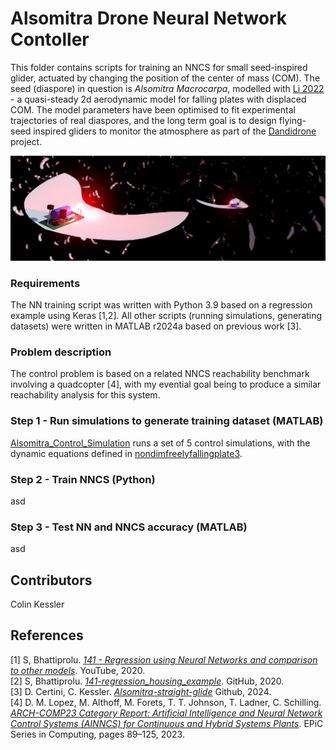 # Alsomitra Drone Neural Network Contoller
 
This folder contains scripts for training an NNCS for small seed-inspired glider, actuated by changing the position of the center of mass (COM). The seed (diaspore) in question is _Alsomitra Macrocarpa_, modelled with [Li 2022](https://doi.org/10.1017/jfm.2022.89) - a quasi-steady 2d aerodynamic model for falling plates with displaced COM. The model parameters have been optimised to fit experimental trajectories of real diaspores, and the long term goal is to design flying-seed inspired gliders to monitor the atmosphere as part of the [Dandidrone](https://voilab.eng.ed.ac.uk/dandidrone) project.

<img src="https://github.com/ckessler2/phd/blob/main/Alsomitra_Controller/Figures/Render5_3by1.png">

### Requirements

The NN training script was written with Python 3.9 based on a regression example using Keras [1,2]. All other scripts (running simulations, generating datasets) were written in MATLAB r2024a based on previous work [3].

### Problem description

The control problem is based on a related NNCS reachability benchmark involving a quadcopter [4], with my evential goal being to produce a similar reachability analysis for this system.

### Step 1 - Run simulations to generate training dataset (MATLAB)

[Alsomitra_Control_Simulation](https://github.com/ckessler2/phd/blob/main/Alsomitra_Controller/Alsomitra_Control_Simulation.m) runs a set of 5 control simulations, with the dynamic equations defined in [nondimfreelyfallingplate3](https://github.com/ckessler2/phd/blob/main/Alsomitra_Controller/nondimfreelyfallingplate3.m).

### Step 2 - Train NNCS (Python)

asd

### Step 3 - Test NN and NNCS accuracy (MATLAB)

asd



## Contributors
Colin Kessler 

## References
[1] S, Bhattiprolu.  [_141 - Regression using Neural Networks and comparison to other models_](https://www.youtube.com/watch?v=2yhLEx2FKoY&t=2s). YouTube, 2020. <br />
[2] S, Bhattiprolu. [_141-regression_housing_example_](https://github.com/bnsreenu/python_for_microscopists/blob/master/141-regression_housing_example.py). GitHub, 2020. <br />
[3] D. Certini, C. Kessler. [_Alsomitra-straight-glide_](https://github.com/danielecertini90/Alsomitra-straight-glide) Github, 2024. <br />
[4] D. M. Lopez, M. Althoff, M. Forets, T. T. Johnson, T. Ladner, C. Schilling. [_ARCH-COMP23 Category Report: Artificial Intelligence and Neural Network Control Systems (AINNCS) for Continuous and Hybrid Systems Plants_](https://easychair.org/publications/open/Vfq4b). EPiC Series in Computing, pages 89–125, 2023. <br />
